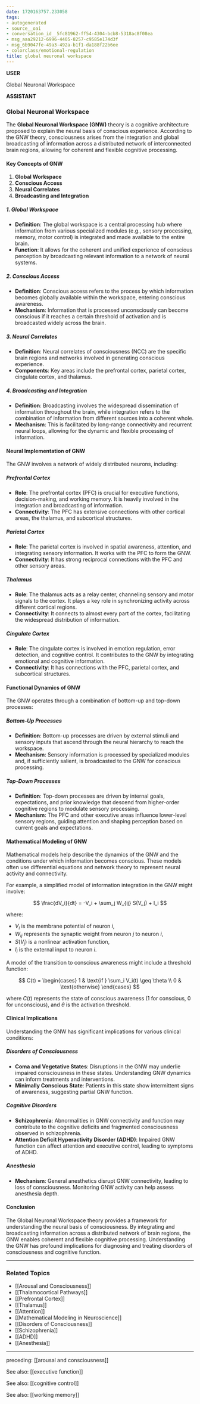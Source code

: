 ```yaml
---
date: 1720163757.233058
tags:
- autogenerated
- source__oai
- conversation_id__5fc81962-ff54-4304-bcb8-5318ac8f08ea
- msg_aaa29212-6996-4405-8257-c9585e174d3f
- msg_6b9047fe-49a3-492a-b1f1-da188f22b6ee
- colorclass/emotional-regulation
title: global neuronal workspace
---
```


**USER**

Global Neuronal Workspace


**ASSISTANT**

### Global Neuronal Workspace

The **Global Neuronal Workspace (GNW)** theory is a cognitive architecture proposed to explain the neural basis of conscious experience. According to the GNW theory, consciousness arises from the integration and global broadcasting of information across a distributed network of interconnected brain regions, allowing for coherent and flexible cognitive processing.

#### Key Concepts of GNW

1. **Global Workspace**
2. **Conscious Access**
3. **Neural Correlates**
4. **Broadcasting and Integration**

##### 1. Global Workspace

- **Definition**: The global workspace is a central processing hub where information from various specialized modules (e.g., sensory processing, memory, motor control) is integrated and made available to the entire brain.
- **Function**: It allows for the coherent and unified experience of conscious perception by broadcasting relevant information to a network of neural systems.

##### 2. Conscious Access

- **Definition**: Conscious access refers to the process by which information becomes globally available within the workspace, entering conscious awareness.
- **Mechanism**: Information that is processed unconsciously can become conscious if it reaches a certain threshold of activation and is broadcasted widely across the brain.

##### 3. Neural Correlates

- **Definition**: Neural correlates of consciousness (NCC) are the specific brain regions and networks involved in generating conscious experience.
- **Components**: Key areas include the prefrontal cortex, parietal cortex, cingulate cortex, and thalamus.

##### 4. Broadcasting and Integration

- **Definition**: Broadcasting involves the widespread dissemination of information throughout the brain, while integration refers to the combination of information from different sources into a coherent whole.
- **Mechanism**: This is facilitated by long-range connectivity and recurrent neural loops, allowing for the dynamic and flexible processing of information.

#### Neural Implementation of GNW

The GNW involves a network of widely distributed neurons, including:

##### Prefrontal Cortex

- **Role**: The prefrontal cortex (PFC) is crucial for executive functions, decision-making, and working memory. It is heavily involved in the integration and broadcasting of information.
- **Connectivity**: The PFC has extensive connections with other cortical areas, the thalamus, and subcortical structures.

##### Parietal Cortex

- **Role**: The parietal cortex is involved in spatial awareness, attention, and integrating sensory information. It works with the PFC to form the GNW.
- **Connectivity**: It has strong reciprocal connections with the PFC and other sensory areas.

##### Thalamus

- **Role**: The thalamus acts as a relay center, channeling sensory and motor signals to the cortex. It plays a key role in synchronizing activity across different cortical regions.
- **Connectivity**: It connects to almost every part of the cortex, facilitating the widespread distribution of information.

##### Cingulate Cortex

- **Role**: The cingulate cortex is involved in emotion regulation, error detection, and cognitive control. It contributes to the GNW by integrating emotional and cognitive information.
- **Connectivity**: It has connections with the PFC, parietal cortex, and subcortical structures.

#### Functional Dynamics of GNW

The GNW operates through a combination of bottom-up and top-down processes:

##### Bottom-Up Processes

- **Definition**: Bottom-up processes are driven by external stimuli and sensory inputs that ascend through the neural hierarchy to reach the workspace.
- **Mechanism**: Sensory information is processed by specialized modules and, if sufficiently salient, is broadcasted to the GNW for conscious processing.

##### Top-Down Processes

- **Definition**: Top-down processes are driven by internal goals, expectations, and prior knowledge that descend from higher-order cognitive regions to modulate sensory processing.
- **Mechanism**: The PFC and other executive areas influence lower-level sensory regions, guiding attention and shaping perception based on current goals and expectations.

#### Mathematical Modeling of GNW

Mathematical models help describe the dynamics of the GNW and the conditions under which information becomes conscious. These models often use differential equations and network theory to represent neural activity and connectivity.

For example, a simplified model of information integration in the GNW might involve:

$$
\frac{dV_i}{dt} = -V_i + \sum_j W_{ij} S(V_j) + I_i
$$

where:
- $V_i$ is the membrane potential of neuron $i$,
- $W_{ij}$ represents the synaptic weight from neuron $j$ to neuron $i$,
- $S(V_j)$ is a nonlinear activation function,
- $I_i$ is the external input to neuron $i$.

A model of the transition to conscious awareness might include a threshold function:

$$
C(t) = \begin{cases} 
1 & \text{if } \sum_i V_i(t) \geq \theta \\
0 & \text{otherwise}
\end{cases}
$$

where $C(t)$ represents the state of conscious awareness (1 for conscious, 0 for unconscious), and $\theta$ is the activation threshold.

#### Clinical Implications

Understanding the GNW has significant implications for various clinical conditions:

##### Disorders of Consciousness

- **Coma and Vegetative States**: Disruptions in the GNW may underlie impaired consciousness in these states. Understanding GNW dynamics can inform treatments and interventions.
- **Minimally Conscious State**: Patients in this state show intermittent signs of awareness, suggesting partial GNW function.

##### Cognitive Disorders

- **Schizophrenia**: Abnormalities in GNW connectivity and function may contribute to the cognitive deficits and fragmented consciousness observed in schizophrenia.
- **Attention Deficit Hyperactivity Disorder (ADHD)**: Impaired GNW function can affect attention and executive control, leading to symptoms of ADHD.

##### Anesthesia

- **Mechanism**: General anesthetics disrupt GNW connectivity, leading to loss of consciousness. Monitoring GNW activity can help assess anesthesia depth.

#### Conclusion

The Global Neuronal Workspace theory provides a framework for understanding the neural basis of consciousness. By integrating and broadcasting information across a distributed network of brain regions, the GNW enables coherent and flexible cognitive processing. Understanding the GNW has profound implications for diagnosing and treating disorders of consciousness and cognitive function.

---

### Related Topics

- [[Arousal and Consciousness]]
- [[Thalamocortical Pathways]]
- [[Prefrontal Cortex]]
- [[Thalamus]]
- [[Attention]]
- [[Mathematical Modeling in Neuroscience]]
- [[Disorders of Consciousness]]
- [[Schizophrenia]]
- [[ADHD]]
- [[Anesthesia]]


---

preceding: [[arousal and consciousness]]

See also: [[executive function]]


See also: [[cognitive control]]


See also: [[working memory]]